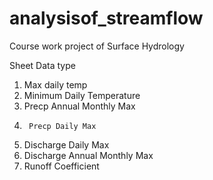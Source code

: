# analysisof_streamflow
Course work project of Surface Hydrology

Sheet	Data type
1.	Max daily temp
2.	Minimum Daily Temperature 
3.	Precp Annual Monthly Max
4.      Precp Daily Max
5.	Discharge Daily Max
6.	Discharge Annual Monthly Max
7.	Runoff Coefficient
